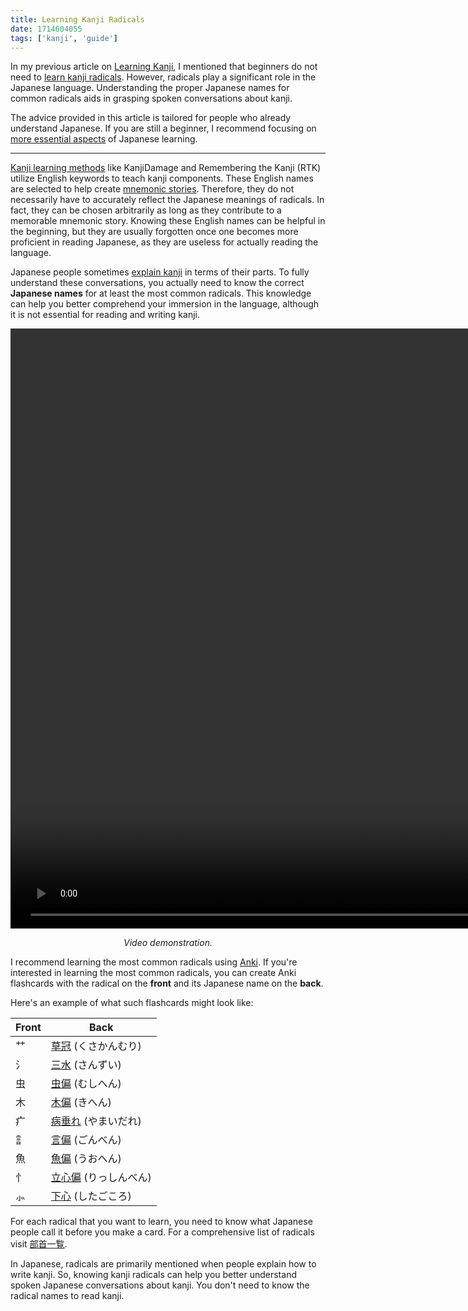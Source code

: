```yaml
---
title: Learning Kanji Radicals
date: 1714604055
tags: ['kanji', 'guide']
---
```


In my previous article on [Learning Kanji](learning-kanji.html),
I mentioned that beginners do not need to
[learn kanji radicals](learning-kanji.html#learning-radicals).
However,
radicals play a significant role in the Japanese language.
Understanding the proper Japanese names for common radicals
aids in grasping spoken conversations about kanji.

The advice provided in this article is tailored for people
who already understand Japanese.
If you are still a beginner,
I recommend focusing on [more essential aspects](table-of-contents.html) of Japanese learning.

****

[Kanji learning methods](learning-kanji.html#isolated-kanji-study) like
KanjiDamage and Remembering the Kanji (RTK)
utilize English keywords to teach kanji components.
These English names are selected to help
create [mnemonic stories](https://en.wikipedia.org/wiki/Mnemonic).
Therefore,
they do not necessarily have to accurately reflect the Japanese meanings of radicals.
In fact,
they can be chosen arbitrarily as long as they contribute to a memorable mnemonic story.
Knowing these English names can be helpful in the beginning,
but they are usually forgotten once one becomes more proficient in reading Japanese,
as they are useless for actually reading the language.

Japanese people sometimes [explain kanji](https://redirect.invidious.io/watch?v=Dz7Wt7dT6aI)
in terms of their parts.
To fully understand these conversations,
you actually need to know the correct **Japanese names**
for at least the most common radicals.
This knowledge can help you better comprehend your immersion in the language,
although it is not essential for reading and writing kanji.

<video width="1920" loop controls>
	<source src="https://matrix.cutefunny.art/_matrix/media/r0/download/cutefunny.art/1658370db82ae62bc2ef131cffb30e00178dfacf" type="video/mp4">
	<source src="https://invidious.private.coffee/latest_version?id=Dz7Wt7dT6aI&itag=22" type="video/mp4">
	<source src="vid/explaining_radicals.mp4" type="video/mp4">
	<source src="https://tatsumoto-ren.github.io/blog/vid/explaining_radicals.mp4" type="video/mp4">
</video>
<p align="center"><i>Video demonstration.</i></p>

I recommend learning the most common radicals using [Anki](setting-up-anki.html).
If you're interested in learning the most common radicals,
you can create Anki flashcards with the radical on the **front**
and its Japanese name on the **back**.

Here's an example of what such flashcards might look like:

| Front | Back                                                             |
| ---   | ---                                                              |
| ⺿    | [草冠](https://kanjijoho.com/cat/busyu609.html) (くさかんむり)   |
| 氵    | [三水](https://kanjijoho.com/cat/busyu434.html) (さんずい)       |
| 虫    | [虫偏](https://kanjijoho.com/cat/busyu626.html) (むしへん)       |
| 木    | [木偏](https://kanjijoho.com/cat/busyu409.html) (きへん)         |
| 疒    | [病垂れ](https://kanjijoho.com/cat/busyu522.html) (やまいだれ)   |
| 訁    | [言偏](https://kanjijoho.com/cat/busyu707.html) (ごんべん)       |
| 魚    | [魚偏](https://kanjijoho.com/cat/busyu1102.html) (うおへん)      |
| 忄    | [立心偏](https://kanjijoho.com/cat/busyu415.html) (りっしんべん) |
| ⺗    | [下心](https://kanjijoho.com/cat/busyu415.html) (したごころ)     |

For each radical that you want to learn,
you need to know what Japanese people call it before you make a card.
For a comprehensive list of radicals visit [部首一覧](https://kanjitisiki.com/busyu/).

In Japanese,
radicals are primarily mentioned when people explain how to write kanji.
So,
knowing kanji radicals can help you better understand
spoken Japanese conversations about kanji.
You don't need to know the radical names to read kanji.
